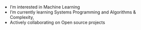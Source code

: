 - I’m interested in Machine Learning
- I’m currently learning Systems Programming and Algorithms & Complexity,
- Actively collaborating on Open source projects

<!---
LuisMend12/LuisMend12 is a ✨ special ✨ repository because its `README.md` (this file) appears on your GitHub profile.
You can click the Preview link to take a look at your changes.
--->
